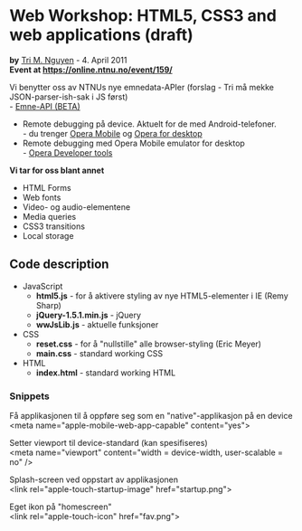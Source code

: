 <h1>Web Workshop: HTML5, CSS3 and web applications (draft)</h1>
<p><strong>by</strong> <a href="mailto:trimn@myopera.com">Tri M. Nguyen</a> - 4. April 2011<br>
<strong>Event at <a href="https://online.ntnu.no/event/159/">https://online.ntnu.no/event/159/</a></strong></p>

<p>Vi benytter oss av NTNUs nye emnedata-APIer (forslag - Tri må mekke JSON-parser-ish-sak i JS først)<br>
	- <a href="http://www.ime.ntnu.no/api/emne/">Emne-API (BETA)</a></p>
<ul>
	<li>Remote debugging på device. Aktuelt for de med Android-telefoner.<br>
		- du trenger <a href="https://market.android.com/details?id=com.opera.browser&amp;feature=search_result">Opera Mobile</a> og <a href="http://www.opera.com/browser/">Opera for desktop</a></li>
	<li>Remote debugging med Opera Mobile emulator for desktop<br>
		- <a href="http://www.opera.com/developer/tools/">Opera Developer tools</a></li>
</ul>
<strong>Vi tar for oss blant annet</strong>
<ul>
	<li>HTML Forms</li>
	<li>Web fonts</li>
	<li>Video- og audio-elementene</li>
	<li>Media queries</li>
	<li>CSS3 transitions</li>
	<li>Local storage</li>
</ul>


<h2>Code description</h2>
<ul>
	<li>
		JavaScript
		<ul>
			<li>
				<strong>html5.js</strong> - for å aktivere styling av nye HTML5-elementer i IE (Remy Sharp)
			</li>
			<li>
				<strong>jQuery-1.5.1.min.js</strong> - jQuery
			</li>
			<li>
				<strong>wwJsLib.js</strong> - aktuelle funksjoner
			</li>
		</ul>
	</li>
	<li>
		CSS
		<ul>
			<li><strong>reset.css</strong> - for å "nullstille" alle browser-styling (Eric Meyer)</li>
			<li><strong>main.css</strong> - standard working CSS</li>
		</ul>
	</li>
	<li>
		HTML
		<ul>
			<li><strong>index.html</strong> - standard working HTML</li>
		</ul>
	</li>
	
</ul>

<h3>Snippets</h3>

<p>Få applikasjonen til å oppføre seg som en "native"-applikasjon på en device<br>
&lt;meta name=&quot;apple-mobile-web-app-capable&quot; content=&quot;yes&quot;&gt;</p>

<p>Setter viewport til device-standard (kan spesifiseres)<br>
&lt;meta name=&quot;viewport&quot; content=&quot;width = device-width, user-scalable = no&quot; /&gt;</p>

<p>Splash-screen ved oppstart av applikasjonen<br>
&lt;link rel=&quot;apple-touch-startup-image&quot; href=&quot;startup.png&quot;&gt;</p>

<p>Eget ikon på "homescreen"<br>
&lt;link rel=&quot;apple-touch-icon&quot; href=&quot;fav.png&quot;&gt;</p>


